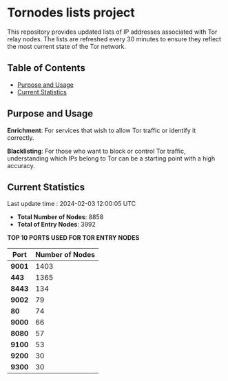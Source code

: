 # Tornodes lists project

This repository provides updated lists of IP addresses associated with Tor relay nodes. The lists are refreshed every 30 minutes to ensure they reflect the most current state of the Tor network.

## Table of Contents

- [Purpose and Usage](#purpose-and-usage)
- [Current Statistics](#current-statistics)


## Purpose and Usage

**Enrichment**: For services that wish to allow Tor traffic or identify it correctly.

**Blacklisting**: For those who want to block or control Tor traffic, understanding which IPs belong to Tor can be a starting point with a high accuracy.

## Current Statistics

Last update time : 2024-02-03 12:00:05 UTC

- **Total Number of Nodes**: 8858
- **Total of Entry Nodes**: 3992

**TOP 10 PORTS USED FOR TOR ENTRY NODES**

| **Port** | **Number of Nodes** |
|------|-----------------|
| **9001**   | 1403  |
| **443**   | 1365  |
| **8443**   | 134  |
| **9002**   | 79  |
| **80**   | 74  |
| **9000**   | 66  |
| **8080**   | 57  |
| **9100**   | 53  |
| **9200**   | 30  |
| **9300**   | 30  |

